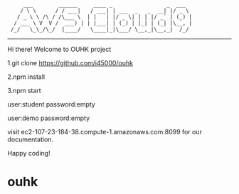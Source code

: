          ___        ______     ____ _                 _  ___  
        / \ \      / / ___|   / ___| | ___  _   _  __| |/ _ \ 
       / _ \ \ /\ / /\___ \  | |   | |/ _ \| | | |/ _` | (_) |
      / ___ \ V  V /  ___) | | |___| | (_) | |_| | (_| |\__, |
     /_/   \_\_/\_/  |____/   \____|_|\___/ \__,_|\__,_|  /_/ 
 ----------------------------------------------------------------- 


Hi there! Welcome to OUHK project

1.git clone https://github.com/i45000/ouhk

2.npm install 

3.npm start

user:student
password:empty


user:demo
password:empty



visit ec2-107-23-184-38.compute-1.amazonaws.com:8099 for our documentation.

Happy coding!
# ouhk
